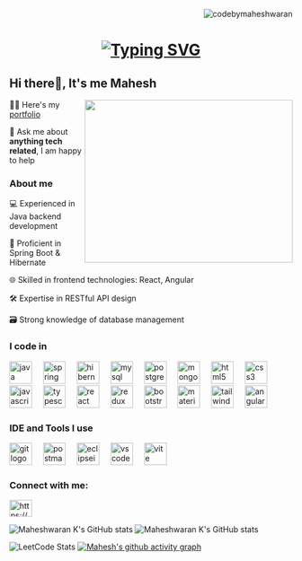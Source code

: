 <p align="right"> <img src="https://komarev.com/ghpvc/?username=codebymaheshwaran&label=Profile%20views&color=0e75b6&style=flat" alt="codebymaheshwaran" /> </p>
<h1 align="center">
  <a href="https://git.io/typing-svg"><img src="https://readme-typing-svg.herokuapp.com?font=Fira+Code&weight=1000&size=30&pause=1000&color=F724E6&background=F9FFFCEB&center=true&vCenter=true&width=435&lines=Hello%2C+There+!+%F0%9F%91%8B+;This+is+Maheshwaran+K;Nice+to+Meet+You+!" alt="Typing SVG" /></a>
</h1>

## Hi there👋, It's me Mahesh</h1>
<img align="right" width="370" height="290" src="https://i.pinimg.com/originals/47/f0/34/47f0342cec72b800463bf003eac1257e.gif">


  👨‍💻 Here's my [portfolio](https://maheshwaran-k.web.app/)

  💬 Ask me about **anything tech related**, I am happy to help

<h3 align="left">About me</h3>

  💻 Experienced in Java backend development
  
  🌱 Proficient in Spring Boot & Hibernate
  
  🌐 Skilled in frontend technologies: React, Angular
  
  🛠️ Expertise in RESTful API design
  
  🗃️ Strong knowledge of database management
  
  
<h3 align="left">I code in</h3>
<div align="left">
  <img src="https://cdn.jsdelivr.net/gh/devicons/devicon/icons/java/java-original.svg" height="40" alt="java logo"  />
  <img width="12" />
  <img src="https://cdn.jsdelivr.net/gh/devicons/devicon/icons/spring/spring-original.svg" height="40" alt="spring logo"  />
  <img width="12" />
  <img src="https://skillicons.dev/icons?i=hibernate" height="40" alt="hibernate logo"  />
  <img width="12" />
  <img src="https://cdn.simpleicons.org/mysql/4479A1" height="40" alt="mysql logo"  />
  <img width="12" />
  <img src="https://cdn.jsdelivr.net/gh/devicons/devicon/icons/postgresql/postgresql-original.svg" height="40" alt="postgresql logo"  />
  <img width="12" />
  <img src="https://cdn.jsdelivr.net/gh/devicons/devicon/icons/mongodb/mongodb-original.svg" height="40" alt="mongodb logo"  />
  <img width="12" />
  <img src="https://cdn.simpleicons.org/html5/E34F26" height="40" alt="html5 logo"  />
  <img width="12" />
  <img src="https://cdn.jsdelivr.net/gh/devicons/devicon/icons/css3/css3-original.svg" height="40" alt="css3 logo"  />
  <img width="12" />
  <img src="https://cdn.simpleicons.org/javascript/F7DF1E" height="40" alt="javascript logo"  />
  <img width="12" />
  <img src="https://cdn.jsdelivr.net/gh/devicons/devicon/icons/typescript/typescript-original.svg" height="40" alt="typescript logo"  />
  <img width="12" />
  <img src="https://cdn.simpleicons.org/react/61DAFB" height="40" alt="react logo"  />
  <img width="12" />
  <img src="https://cdn.jsdelivr.net/gh/devicons/devicon/icons/redux/redux-original.svg" height="40" alt="redux logo"  />
  <img width="12" />
  <img src="https://cdn.jsdelivr.net/gh/devicons/devicon/icons/bootstrap/bootstrap-original.svg" height="40" alt="bootstrap logo"  />
  <img width="12" />
  <img src="https://cdn.jsdelivr.net/gh/devicons/devicon/icons/materialui/materialui-original.svg" height="40" alt="materialui logo"  />
  <img width="12" />
  <img src="https://cdn.simpleicons.org/tailwindcss/06B6D4" height="40" alt="tailwindcss logo"  />
  <img width="12" />
  <img src="https://cdn.simpleicons.org/angular/DD0031" height="40" alt="angularjs logo"  />
</div>

<h3 align="left">IDE and Tools I use</h3>
<div align="left">
  <img src="https://cdn.jsdelivr.net/gh/devicons/devicon/icons/git/git-original.svg" height="40" alt="git logo"  />
  <img width="12" />
  <img src="https://cdn.simpleicons.org/postman/FF6C37" height="40" alt="postman logo"  />
  <img width="12" />
  <img src="https://skillicons.dev/icons?i=eclipse" height="40" alt="eclipseide logo"  />
  <img width="12" />
  <img src="https://cdn.jsdelivr.net/gh/devicons/devicon/icons/vscode/vscode-original.svg" height="40" alt="vscode logo"  />
  <img width="12" />
  <img src="https://skillicons.dev/icons?i=vite" height="40" alt="vite logo"  />
</div>

###
###
###

<h3 align="left">Connect with me:</h3>
<p align="left">
<a href="https://www.linkedin.com/in/kmaheshwaran/" target="blank"><img align="center" src="https://raw.githubusercontent.com/rahuldkjain/github-profile-readme-generator/master/src/images/icons/Social/linked-in-alt.svg" alt="https://www.linkedin.com/in/kmaheshwaran/" height="30" width="40" /></a>
</p>


![Maheshwaran K's GitHub stats](https://github-readme-stats.vercel.app/api/top-langs/?username=CodeByMaheshwaran&tex&title_color=ffffff&text_color=c9cacc&icon_color=2bbc8a&bg_color=1d1f21&langs_count=3)
![Maheshwaran K's GitHub stats](https://github-readme-stats.vercel.app/api?username=CodeByMaheshwaran&theme=dark&show_icons=true)

![LeetCode Stats](https://leetcard.jacoblin.cool/Maheshwaran_K?theme=dark&font=Urbanist&ext=contest)
[![Mahesh's github activity graph](https://github-readme-activity-graph.vercel.app/graph?username=CodeByMaheshwaran&bg_color=1f1f1f&color=f1f3f2&line=52a35b&point=ebeaea&area=true&hide_border=true)](https://github.com/ashutosh00710/github-readme-activity-graph)



